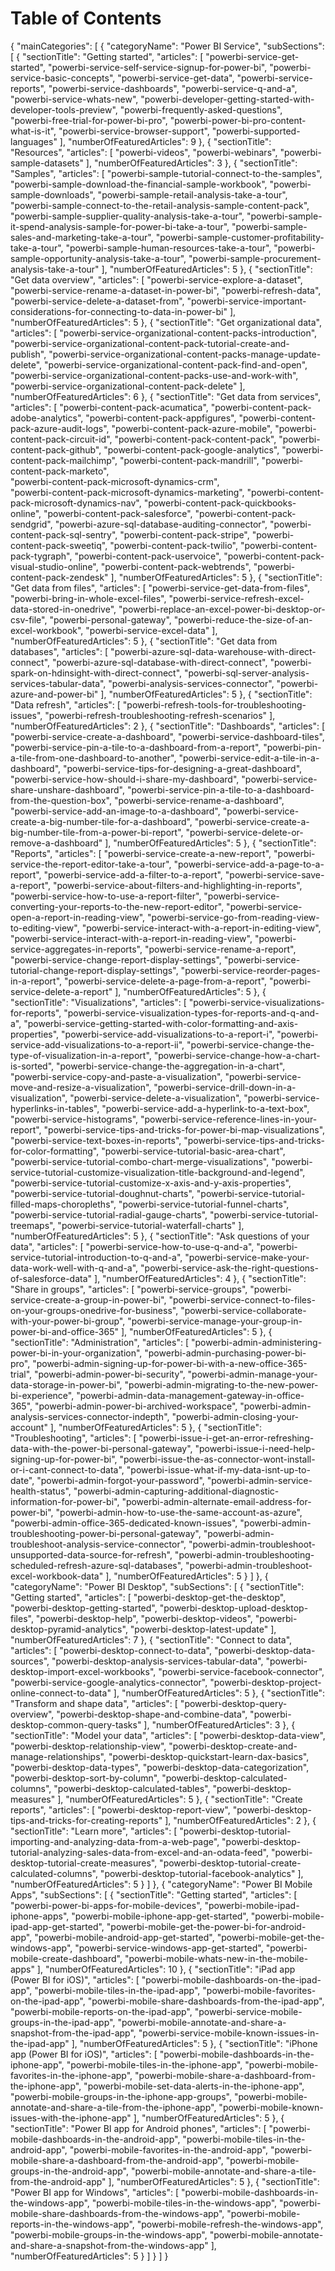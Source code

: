 <properties 
   pageTitle="Table of Contents"
   description="Table of Contents"
   services="powerbi" 
   documentationCenter="" 
   authors="bewillia" 
   manager="mblythe" 
   editor=""
   tags=""/>
 
<tags
   ms.service="powerbi"
   ms.devlang="NA"
   ms.topic="article"
   ms.tgt_pltfrm="NA"
   ms.workload="powerbi"
   ms.date="11/02/2015"
   ms.author="bewillia"/>
   
<!---
This file contains the table of contents structure in JSON format.  

Note to localization team:
Only the categoryName and sectionTitle fields should be translated.  The articles field should not be modified during localization.
-->
   
# Table of Contents

{
  "mainCategories": [
    {
      "categoryName": "Power BI Service",
      "subSections": [
        {
          "sectionTitle": "Getting started",
          "articles": [
            "powerbi-service-get-started",
            "powerbi-service-self-service-signup-for-power-bi",
            "powerbi-service-basic-concepts",
            "powerbi-service-get-data",
            "powerbi-service-reports",
            "powerbi-service-dashboards",
            "powerbi-service-q-and-a",
            "powerbi-service-whats-new",
            "powerbi-developer-getting-started-with-developer-tools-preview",
            "powerbi-frequently-asked-questions",
            "powerbi-free-trial-for-power-bi-pro",
            "powerbi-power-bi-pro-content-what-is-it",
            "powerbi-service-browser-support",
            "powerbi-supported-languages"
          ],
          "numberOfFeaturedArticles": 9
        },
        {
          "sectionTitle": "Resources",
          "articles": [
            "powerbi-videos",
            "powerbi-webinars",
            "powerbi-sample-datasets"
          ],
          "numberOfFeaturedArticles": 3
        },
        {
          "sectionTitle": "Samples",
          "articles": [
            "powerbi-sample-tutorial-connect-to-the-samples",
            "powerbi-sample-download-the-financial-sample-workbook",
            "powerbi-sample-downloads",
            "powerbi-sample-retail-analysis-take-a-tour",
            "powerbi-sample-connect-to-the-retail-analysis-sample-content-pack",
            "powerbi-sample-supplier-quality-analysis-take-a-tour",
            "powerbi-sample-it-spend-analysis-sample-for-power-bi-take-a-tour",
            "powerbi-sample-sales-and-marketing-take-a-tour",
            "powerbi-sample-customer-profitability-take-a-tour",
            "powerbi-sample-human-resources-take-a-tour",
            "powerbi-sample-opportunity-analysis-take-a-tour",
            "powerbi-sample-procurement-analysis-take-a-tour"
          ],
          "numberOfFeaturedArticles": 5
        },
        {
          "sectionTitle": "Get data overview",
          "articles": [
            "powerbi-service-explore-a-dataset",
            "powerbi-service-rename-a-dataset-in-power-bi",
            "powerbi-refresh-data",
            "powerbi-service-delete-a-dataset-from",
            "powerbi-service-important-considerations-for-connecting-to-data-in-power-bi"
          ],
          "numberOfFeaturedArticles": 5
        },
        {
          "sectionTitle": "Get organizational data",
          "articles": [
            "powerbi-service-organizational-content-packs-introduction",
            "powerbi-service-organizational-content-pack-tutorial-create-and-publish",
            "powerbi-service-organizational-content-packs-manage-update-delete",
            "powerbi-service-organizational-content-pack-find-and-open",
            "powerbi-service-organizational-content-packs-use-and-work-with",
            "powerbi-service-organizational-content-pack-delete"
          ],
          "numberOfFeaturedArticles": 6
        },
        {
          "sectionTitle": "Get data from services",
          "articles": [
            "powerbi-content-pack-acumatica",
            "powerbi-content-pack-adobe-analytics",
            "powerbi-content-pack-appfigures",
            "powerbi-content-pack-azure-audit-logs",
            "powerbi-content-pack-azure-mobile",
            "powerbi-content-pack-circuit-id",
            "powerbi-content-pack-content-pack",
            "powerbi-content-pack-github",
            "powerbi-content-pack-google-analytics",
            "powerbi-content-pack-mailchimp",
            "powerbi-content-pack-mandrill",
            "powerbi-content-pack-marketo",      
            "powerbi-content-pack-microsoft-dynamics-crm",    
            "powerbi-content-pack-microsoft-dynamics-marketing",
            "powerbi-content-pack-microsoft-dynamics-nav",
            "powerbi-content-pack-quickbooks-online",
            "powerbi-content-pack-salesforce",
            "powerbi-content-pack-sendgrid",
            "powerbi-azure-sql-database-auditing-connector",
            "powerbi-content-pack-sql-sentry",
            "powerbi-content-pack-stripe",
            "powerbi-content-pack-sweetiq",
            "powerbi-content-pack-twilio",
            "powerbi-content-pack-tygraph",
            "powerbi-content-pack-uservoice",
            "powerbi-content-pack-visual-studio-online",
            "powerbi-content-pack-webtrends",
            "powerbi-content-pack-zendesk"
          ],
          "numberOfFeaturedArticles": 5
        },
        {
          "sectionTitle": "Get data from files",
          "articles": [
            "powerbi-service-get-data-from-files",
            "powerbi-bring-in-whole-excel-files",
            "powerbi-service-refresh-excel-data-stored-in-onedrive",
            "powerbi-replace-an-excel-power-bi-desktop-or-csv-file",
            "powerbi-personal-gateway",
            "powerbi-reduce-the-size-of-an-excel-workbook",
            "powerbi-service-excel-data"
          ],
          "numberOfFeaturedArticles": 5
        },
        {
          "sectionTitle": "Get data from databases",
          "articles": [
            "powerbi-azure-sql-data-warehouse-with-direct-connect",
            "powerbi-azure-sql-database-with-direct-connect",
            "powerbi-spark-on-hdinsight-with-direct-connect",
            "powerbi-sql-server-analysis-services-tabular-data",
            "powerbi-analysis-services-connector",
            "powerbi-azure-and-power-bi"
          ],
          "numberOfFeaturedArticles": 5
        },
        {
          "sectionTitle": "Data refresh",
          "articles": [
			      "powerbi-refresh-tools-for-troubleshooting-issues",
			      "powerbi-refresh-troubleshooting-refresh-scenarios"
          ],
          "numberOfFeaturedArticles": 2
        },
        {
          "sectionTitle": "Dashboards",
          "articles": [
			      "powerbi-service-create-a-dashboard",
			      "powerbi-service-dashboard-tiles",
			      "powerbi-service-pin-a-tile-to-a-dashboard-from-a-report",
			      "powerbi-pin-a-tile-from-one-dashboard-to-another",
			      "powerbi-service-edit-a-tile-in-a-dashboard",
			      "powerbi-service-tips-for-designing-a-great-dashboard",
			      "powerbi-service-how-should-i-share-my-dashboard",
			      "powerbi-service-share-unshare-dashboard",
			      "powerbi-service-pin-a-tile-to-a-dashboard-from-the-question-box",
			      "powerbi-service-rename-a-dashboard",
			      "powerbi-service-add-an-image-to-a-dashboard",
			      "powerbi-service-create-a-big-number-tile-for-a-dashboard",
			      "powerbi-service-create-a-big-number-tile-from-a-power-bi-report",
			      "powerbi-service-delete-or-remove-a-dashboard"
          ],
          "numberOfFeaturedArticles": 5
        },
        {
          "sectionTitle": "Reports",
          "articles": [
            "powerbi-service-create-a-new-report",
            "powerbi-service-the-report-editor-take-a-tour",
            "powerbi-service-add-a-page-to-a-report",
            "powerbi-service-add-a-filter-to-a-report",
            "powerbi-service-save-a-report",
            "powerbi-service-about-filters-and-highlighting-in-reports",
            "powerbi-service-how-to-use-a-report-filter",
            "powerbi-service-converting-your-reports-to-the-new-report-editor",
            "powerbi-service-open-a-report-in-reading-view",
            "powerbi-service-go-from-reading-view-to-editing-view",
            "powerbi-service-interact-with-a-report-in-editing-view",
            "powerbi-service-interact-with-a-report-in-reading-view",
            "powerbi-service-aggregates-in-reports",
            "powerbi-service-rename-a-report",
            "powerbi-service-change-report-display-settings",
            "powerbi-service-tutorial-change-report-display-settings",
            "powerbi-service-reorder-pages-in-a-report",
            "powerbi-service-delete-a-page-from-a-report",
            "powerbi-service-delete-a-report"
          ],
          "numberOfFeaturedArticles": 5
        },
        {
          "sectionTitle": "Visualizations",
          "articles": [
            "powerbi-service-visualizations-for-reports",
            "powerbi-service-visualization-types-for-reports-and-q-and-a",
            "powerbi-service-getting-started-with-color-formatting-and-axis-properties",
            "powerbi-service-add-visualizations-to-a-report-i",
            "powerbi-service-add-visualizations-to-a-report-ii",
            "powerbi-service-change-the-type-of-visualization-in-a-report",
            "powerbi-service-change-how-a-chart-is-sorted",
            "powerbi-service-change-the-aggregation-in-a-chart",
            "powerbi-service-copy-and-paste-a-visualization",
            "powerbi-service-move-and-resize-a-visualization",
            "powerbi-service-drill-down-in-a-visualization",
            "powerbi-service-delete-a-visualization",
            "powerbi-service-hyperlinks-in-tables",
            "powerbi-service-add-a-hyperlink-to-a-text-box",
            "powerbi-service-histograms",
            "powerbi-service-reference-lines-in-your-report",
            "powerbi-service-tips-and-tricks-for-power-bi-map-visualizations",
            "powerbi-service-text-boxes-in-reports",
            "powerbi-service-tips-and-tricks-for-color-formatting",
            "powerbi-service-tutorial-basic-area-chart",
            "powerbi-service-tutorial-combo-chart-merge-visualizations",
            "powerbi-service-tutorial-customize-visualization-title-background-and-legend",
            "powerbi-service-tutorial-customize-x-axis-and-y-axis-properties",
            "powerbi-service-tutorial-doughnut-charts",
            "powerbi-service-tutorial-filled-maps-choropleths",
            "powerbi-service-tutorial-funnel-charts",
            "powerbi-service-tutorial-radial-gauge-charts",
            "powerbi-service-tutorial-treemaps",
            "powerbi-service-tutorial-waterfall-charts"
          ],
          "numberOfFeaturedArticles": 5
        },
        {
          "sectionTitle": "Ask questions of your data",
          "articles": [
            "powerbi-service-how-to-use-q-and-a",
            "powerbi-service-tutorial-introduction-to-q-and-a",
            "powerbi-service-make-your-data-work-well-with-q-and-a",
            "powerbi-service-ask-the-right-questions-of-salesforce-data"
          ],
          "numberOfFeaturedArticles": 4
        },
        {
          "sectionTitle": "Share in groups",
          "articles": [
            "powerbi-service-groups",
            "powerbi-service-create-a-group-in-power-bi",
            "powerbi-service-connect-to-files-on-your-groups-onedrive-for-business",
            "powerbi-service-collaborate-with-your-power-bi-group",
            "powerbi-service-manage-your-group-in-power-bi-and-office-365"
          ],
          "numberOfFeaturedArticles": 5
        },
        {
          "sectionTitle": "Administration",
          "articles": [
            "powerbi-admin-administering-power-bi-in-your-organization",
            "powerbi-admin-purchasing-power-bi-pro",
            "powerbi-admin-signing-up-for-power-bi-with-a-new-office-365-trial",
            "powerbi-admin-power-bi-security",
            "powerbi-admin-manage-your-data-storage-in-power-bi",
            "powerbi-admin-migrating-to-the-new-power-bi-experience",
            "powerbi-admin-data-management-gateway-in-office-365",
            "powerbi-admin-power-bi-archived-workspace",
            "powerbi-admin-analysis-services-connector-indepth",
            "powerbi-admin-closing-your-account"
          ],
          "numberOfFeaturedArticles": 5
        },
        		{
          "sectionTitle": "Troubleshooting",
          "articles": [
			      "powerbi-issue-i-get-an-error-refreshing-data-with-the-power-bi-personal-gateway",
			      "powerbi-issue-i-need-help-signing-up-for-power-bi",
			      "powerbi-issue-the-as-connector-wont-install-or-i-cant-connect-to-data",
			      "powerbi-issue-what-if-my-data-isnt-up-to-date",
			      "powerbi-admin-forgot-your-password",
			      "powerbi-admin-service-health-status",
			      "powerbi-admin-capturing-additional-diagnostic-information-for-power-bi",
			      "powerbi-admin-alternate-email-address-for-power-bi",
			      "powerbi-admin-how-to-use-the-same-account-as-azure",
			      "powerbi-admin-office-365-dedicated-known-issues",
			      "powerbi-admin-troubleshooting-power-bi-personal-gateway",
			      "powerbi-admin-troubleshoot-analysis-service-connector",
			      "powerbi-admin-troubleshoot-unsupported-data-source-for-refresh",
			      "powerbi-admin-troubleshooting-scheduled-refresh-azure-sql-databases",
			      "powerbi-admin-troubleshoot-excel-workbook-data"
          ],
          "numberOfFeaturedArticles": 5
        }
      ]
    },
    {
      "categoryName": "Power BI Desktop",
      "subSections": [
        {
          "sectionTitle": "Getting started",
          "articles": [
			      "powerbi-desktop-get-the-desktop",
			      "powerbi-desktop-getting-started",
			      "powerbi-desktop-upload-desktop-files",
			      "powerbi-desktop-help",
			      "powerbi-desktop-videos",
			      "powerbi-desktop-pyramid-analytics",
			      "powerbi-desktop-latest-update"
          ],
          "numberOfFeaturedArticles": 7
        },
        {
          "sectionTitle": "Connect to data",
          "articles": [
            "powerbi-desktop-connect-to-data",
            "powerbi-desktop-data-sources",
            "powerbi-desktop-analysis-services-tabular-data",
            "powerbi-desktop-import-excel-workbooks",
            "powerbi-service-facebook-connector",
            "powerbi-service-google-analytics-connector",
            "powerbi-desktop-project-online-connect-to-data"
          ],
          "numberOfFeaturedArticles": 5
        },
        {
          "sectionTitle": "Transform and shape data",
          "articles": [
            "powerbi-desktop-query-overview",
            "powerbi-desktop-shape-and-combine-data",
            "powerbi-desktop-common-query-tasks"
          ],
          "numberOfFeaturedArticles": 3
        },
        {
          "sectionTitle": "Model your data",
          "articles": [
			      "powerbi-desktop-data-view",
			      "powerbi-desktop-relationship-view",
			      "powerbi-desktop-create-and-manage-relationships",
			      "powerbi-desktop-quickstart-learn-dax-basics",
			      "powerbi-desktop-data-types",
			      "powerbi-desktop-data-categorization",
			      "powerbi-desktop-sort-by-column",
			      "powerbi-desktop-calculated-columns",
			      "powerbi-desktop-calculated-tables",
			      "powerbi-desktop-measures"
          ],
          "numberOfFeaturedArticles": 5
        },
        {
          "sectionTitle": "Create reports",
          "articles": [
            "powerbi-desktop-report-view",
            "powerbi-desktop-tips-and-tricks-for-creating-reports"
          ],
          "numberOfFeaturedArticles": 2
        },
        {
          "sectionTitle": "Learn more",
          "articles": [
			      "powerbi-desktop-tutorial-importing-and-analyzing-data-from-a-web-page",
			      "powerbi-desktop-tutorial-analyzing-sales-data-from-excel-and-an-odata-feed",
			      "powerbi-desktop-tutorial-create-measures",
			      "powerbi-desktop-tutorial-create-calculated-columns",
			      "powerbi-desktop-tutorial-facebook-analytics"
          ],
          "numberOfFeaturedArticles": 5
        }
      ]
    },
    {
      "categoryName": "Power BI Mobile Apps",
      "subSections": [
        {
          "sectionTitle": "Getting started",
          "articles": [
			      "powerbi-power-bi-apps-for-mobile-devices",
			      "powerbi-mobile-ipad-iphone-apps",
			      "powerbi-mobile-iphone-app-get-started",
			      "powerbi-mobile-ipad-app-get-started",
			      "powerbi-mobile-get-the-power-bi-for-android-app",
			      "powerbi-mobile-android-app-get-started",
			      "powerbi-mobile-get-the-windows-app",
			      "powerbi-service-windows-app-get-started",
				  "powerbi-mobile-create-dashboard",
			      "powerbi-mobile-whats-new-in-the-mobile-apps"
          ],
          "numberOfFeaturedArticles": 10
        },
        {
          "sectionTitle": "iPad app (Power BI for iOS)",
          "articles": [
            "powerbi-mobile-dashboards-on-the-ipad-app",
            "powerbi-mobile-tiles-in-the-ipad-app",
            "powerbi-mobile-favorites-on-the-ipad-app",
            "powerbi-mobile-share-dashboards-from-the-ipad-app",
            "powerbi-mobile-reports-on-the-ipad-app",
            "powerbi-service-mobile-groups-in-the-ipad-app",
            "powerbi-mobile-annotate-and-share-a-snapshot-from-the-ipad-app",
            "powerbi-service-mobile-known-issues-in-the-ipad-app"
          ],
          "numberOfFeaturedArticles": 5
        },
        {
          "sectionTitle": "iPhone app (Power BI for iOS)",
          "articles": [
            "powerbi-mobile-dashboards-in-the-iphone-app",
            "powerbi-mobile-tiles-in-the-iphone-app",
            "powerbi-mobile-favorites-in-the-iphone-app",
            "powerbi-mobile-share-a-dashboard-from-the-iphone-app",
            "powerbi-mobile-set-data-alerts-in-the-iphone-app",
            "powerbi-mobile-groups-in-the-iphone-app-groups",
            "powerbi-mobile-annotate-and-share-a-tile-from-the-iphone-app",
            "powerbi-mobile-known-issues-with-the-iphone-app"
          ],
          "numberOfFeaturedArticles": 5
        },
        {
          "sectionTitle": "Power BI app for Android phones",
          "articles": [
            "powerbi-mobile-dashboards-in-the-android-app",
            "powerbi-mobile-tiles-in-the-android-app",
            "powerbi-mobile-favorites-in-the-android-app",
            "powerbi-mobile-share-a-dashboard-from-the-android-app",
            "powerbi-mobile-groups-in-the-android-app",
            "powerbi-mobile-annotate-and-share-a-tile-from-the-android-app"
          ],
          "numberOfFeaturedArticles": 5
        },
        {
          "sectionTitle": "Power BI app for Windows",
          "articles": [
            "powerbi-mobile-dashboards-in-the-windows-app",
            "powerbi-mobile-tiles-in-the-windows-app",
            "powerbi-mobile-share-dashboards-from-the-windows-app",
            "powerbi-mobile-reports-in-the-windows-app",
            "powerbi-mobile-refresh-the-windows-app",
            "powerbi-mobile-groups-in-the-windows-app",
            "powerbi-mobile-annotate-and-share-a-snapshot-from-the-windows-app"
          ],
          "numberOfFeaturedArticles": 5
        }
      ]
    }
  ] 
}
